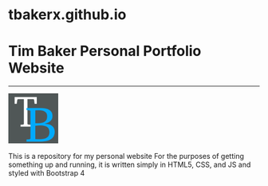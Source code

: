 # tbakerx.github.io

<h1>Tim Baker Personal Portfolio Website</h1>
<hr>
<img src="assets/logo.png" alt="Logo" style="width: 100px; height:100px"/>


This is a repository for my personal website
For the purposes of getting something up and running, it is written simply in HTML5, CSS, and JS and styled with Bootstrap 4
